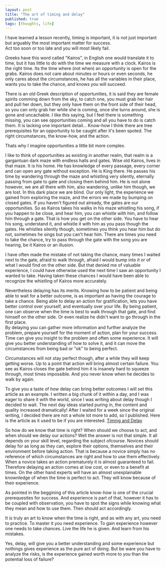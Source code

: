 ```yaml
---
layout: post
title: "The art of timing and delay"
published: true
tags: [thoughts, life]
---
```


I have learned a lesson recently, timing is important, it is not just important but arguably the most important matter for success.  
Act too soon or too late and you will most likely fail.

Greeks have this word called "Kairos", in English one would translate it to time, but it has little to do with the time we measure
with a clock. Kairos is the right time. Its the time where (not when) an opportunity is open for the grabs.
Kairos does not care about minutes or hours or even seconds, he only cares about the circumstances, he has all the variables in their place,
wants you to take the chance, and knows you will succeed.

There is an old Greek description of opportunities, it is said they are female spirits comming down from the sky, to catch one, you must grab her hair
and pull her down, but they only have them on the front side of their head, so you can only grab her while she is coming, once she turns around, she is gone and uncachable.
I like this saying, but I feel there is something missing, you can see opportunities coming and all you have to do is catch them.
It is lacking one important detail... Know-how
I think there are tree prerequisites for an opportunity to be caught after it's been spoted.
The right circumstances, the know-how, and the action.

Thats why I imagine opportunities a little bit more complex.

I like to think of opportunities as existing in another realm, that realm is a gargantuan dark maze with endless halls and gates.
Wise old Kairos, lives in that maze. It is his home. He has knowledge of every passage, every corner and can open any gate without exception. He is King there.
He passes his time by wandering through the maze and whistling very silently, eternally passing from gate to gate and closing them behind him.
He is not alone however, we are all there with him, also wandering, unlike him though, we are lost.
In this dark place we are blind. Our only light, the experience we gained from exploring the maze, and the errors we made by bumping on closed gates.
If you haven't figured out already, the gates are our opportunities. So as Kairos takes his walks in his maze whistling
his song, if you happen to be close, and hear him, you can whistle with him, and follow him through a gate. That is how you get on the other side.
You have to hear his song, understand it, and whistle it with him as you pass though the gates.
He whistles silently though, sometimes you think you hear him but do not, sometimes he sings but you can't hear him.
There are times you need to take the chance, try to pass through the gate with the song you are hearing, be it Kairos or an illusion.

I have often made the mistake of not taking the chance, many times I waited next to the gate,
afraid to walk through, afraid I would bump into it or of what I would find on the other side.
But that denied me of valuable experience, I could have otherwise used the next time I saw an opportunity I wanted to take.
Having taken these chances I would have been able to recognize the whistling of Kairos more accurately.

Nevertheless delaying has its merits. Knowing how to be patient and being able to wait for a better outcome, is as important as having the courage to take a chance.
Being able to delay an action for gratification, lets you have better control over yourself, and eventually over your life.
By being patient, one can observe when the time is best to walk through that gate, and find himself on the other side.
Or even realize he didn't want to go through in the first place.  
By delaying you can gather more information and further analyze the problem, prepare yourself for the moment of action, plan for your success.
Time can give you insight to the problem and often some experience. It will give you better understanding of how to solve it, and it can move the circumstances from being bad or "ok" to being perfect.

Circumstances will not stay perfect though, after a while they will keep getting worse. Up to a point that action will bring almost certain failure.
You see as Kairos closes the gate behind him it is insanely hard to squeeze through, most times impossible.
And you never know when he decides to walk by again.

To give you a taste of how delay can bring better outcomes I will set this article as an example.
I written a big chunk of it within a day, and I was eager to share it with the world, since I was writing about delay though
I decided to wait. The next day ideas started puring in, the content and quality increased dramatically!
After I waited for a week since the original writing, I decided there are not a whole lot more to add, so I published.
Here is the article as it used to be if you are interested. [Timing and Delay](https://github.com/vasspilka/vasspilka.github.io/blob/f9ac0019d9bdf4a7db2bfbbbf17ee29b10525c4f/_posts/2015-04-20-the-art-of-timing-and-delay.markdown)

So how do we know that time is right? When should we choose to act, and when should we delay our actions?
Well the answer is not that simple. It all depends on your skill level, regarding the subject ofcourse.
Novices should delay for as long as they can, explore their options, themselves and their environment before taking action.
That is because a novice simply has no reference of which circumstances are right and how to use them effectively. When a novice takes an action
prematurely it is almost guaranteed to fail. Therefore delaying an action comes at low cost, or even to a benefit at times.
On the other hand experts will have an almost unexplainable knownledge of when the time is perfect to act. They will know because of their experience.

As pointed in the beggining of this article know-how is one of the crucial prerequesites for success.
And experience is part of that, however it has to be coupled with observation, you have to spot the
signs while knowing what they mean and how to use them. Then should act accordingly.

It is truly an art to know when the time is right, and as with any art, you need to practice. To master it you need experience.
To gain experience however one needs to take chances. Live the life he is given. And learn from his mistakes.

Yes, delay, will give you a better understanding and some experience but nothings gives experience as the pure act of doing.
But be ware you have to analyze the risks, is the experience gained worth more to you than the potential loss of failure?
